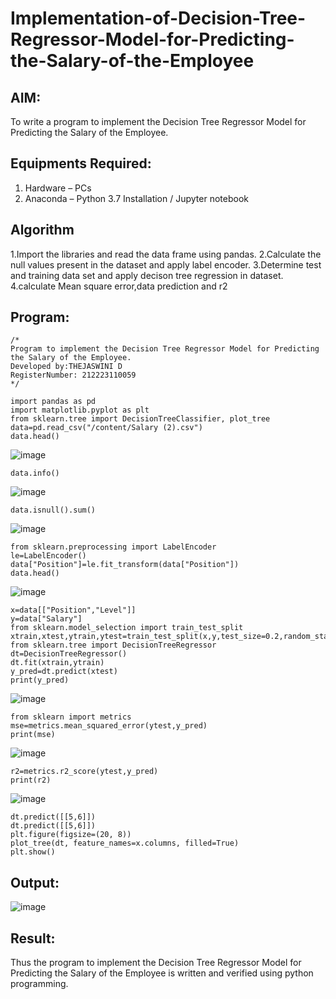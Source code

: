 # Implementation-of-Decision-Tree-Regressor-Model-for-Predicting-the-Salary-of-the-Employee

## AIM:
To write a program to implement the Decision Tree Regressor Model for Predicting the Salary of the Employee.

## Equipments Required:
1. Hardware – PCs
2. Anaconda – Python 3.7 Installation / Jupyter notebook

## Algorithm
1.Import the libraries and read the data frame using pandas. 
2.Calculate the null values present in the dataset and apply label encoder. 
3.Determine test and training data set and apply decison tree regression in dataset.
4.calculate Mean square error,data prediction and r2

## Program:
```
/*
Program to implement the Decision Tree Regressor Model for Predicting the Salary of the Employee.
Developed by:THEJASWINI D 
RegisterNumber: 212223110059 
*/
```
```
import pandas as pd
import matplotlib.pyplot as plt
from sklearn.tree import DecisionTreeClassifier, plot_tree
data=pd.read_csv("/content/Salary (2).csv")
data.head()
```
![image](https://github.com/user-attachments/assets/b1d101ea-9460-4404-bc8f-e65dbe38e8b2)
```
data.info()
```
![image](https://github.com/user-attachments/assets/34fea81f-a1d8-451c-826c-1227b50da2b8)
```
data.isnull().sum()
```
![image](https://github.com/user-attachments/assets/dc2ad18f-ca61-48ae-bd7f-53955cf2c551)
```
from sklearn.preprocessing import LabelEncoder
le=LabelEncoder()
data["Position"]=le.fit_transform(data["Position"])
data.head()
```
![image](https://github.com/user-attachments/assets/b1c0ecd1-fe14-466b-9571-1a8fb818ce4e)
```
x=data[["Position","Level"]]
y=data["Salary"]
from sklearn.model_selection import train_test_split
xtrain,xtest,ytrain,ytest=train_test_split(x,y,test_size=0.2,random_state=1)
from sklearn.tree import DecisionTreeRegressor
dt=DecisionTreeRegressor()
dt.fit(xtrain,ytrain)
y_pred=dt.predict(xtest)
print(y_pred)
```
![image](https://github.com/user-attachments/assets/73a58380-1283-4ff9-94ec-a78211c418b4)
```
from sklearn import metrics
mse=metrics.mean_squared_error(ytest,y_pred)
print(mse)
```
![image](https://github.com/user-attachments/assets/e041d796-4869-4ccb-8f94-a91a36dbe3ff)
```
r2=metrics.r2_score(ytest,y_pred)
print(r2)
```
![image](https://github.com/user-attachments/assets/1b217086-a008-4331-954e-b10bf0b9e90e)
```
dt.predict([[5,6]])
dt.predict([[5,6]])
plt.figure(figsize=(20, 8))
plot_tree(dt, feature_names=x.columns, filled=True)
plt.show()
```
## Output:
![image](https://github.com/user-attachments/assets/39849a26-3833-429a-b882-7a9342848d57)

## Result:
Thus the program to implement the Decision Tree Regressor Model for Predicting the Salary of the Employee is written and verified using python programming.
